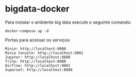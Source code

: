 # bigdata-docker

Para instalar o ambiente big data execute o seguinte comando:

```
docker-compose up -d
```

Portas para acessar os serviços:

```
Minio: http://localhost:9000
Minio Console: http://localhost:9001
Jupyter: http://localhost:8888
Trino: http://localhost:8080
Airflow: http://localhost:8081
Superset: http://localhost:8088
```
